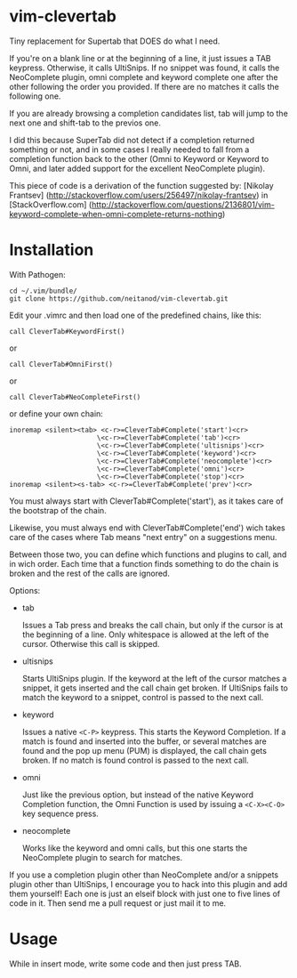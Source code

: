 vim-clevertab
=============

Tiny replacement for Supertab that DOES do what I need.

If you're on a blank line or at the beginning of a line, it just 
issues a TAB keypress.
Otherwise, it calls UltiSnips. If no snippet was found, it calls the 
NeoComplete plugin, omni complete and keyword complete one after the 
other following the order you provided.
If there are no matches it calls the following one.

If you are already browsing a completion candidates list, tab will jump
to the next one and shift-tab to the previos one.

I did this because SuperTab did not detect if a completion returned 
something or not, and in some cases I really needed to fall from a 
completion function back to the other (Omni to Keyword or Keyword to 
Omni, and later added support for the excellent NeoComplete plugin).

This piece of code is a derivation of the function suggested by:
[Nikolay Frantsev] (http://stackoverflow.com/users/256497/nikolay-frantsev)
in [StackOverflow.com] 
(http://stackoverflow.com/questions/2136801/vim-keyword-complete-when-omni-complete-returns-nothing) 


Installation
============

With Pathogen:

    cd ~/.vim/bundle/
    git clone https://github.com/neitanod/vim-clevertab.git
    
Edit your .vimrc and then load one of the predefined chains, like this:
   
    call CleverTab#KeywordFirst()

or 
    
    call CleverTab#OmniFirst()

or 
    
    call CleverTab#NeoCompleteFirst()

or define your own chain:

    inoremap <silent><tab> <c-r>=CleverTab#Complete('start')<cr>
                          \<c-r>=CleverTab#Complete('tab')<cr>
                          \<c-r>=CleverTab#Complete('ultisnips')<cr>
                          \<c-r>=CleverTab#Complete('keyword')<cr>
                          \<c-r>=CleverTab#Complete('neocomplete')<cr>
                          \<c-r>=CleverTab#Complete('omni')<cr>
                          \<c-r>=CleverTab#Complete('stop')<cr>
    inoremap <silent><s-tab> <c-r>=CleverTab#Complete('prev')<cr>

You must always start with CleverTab#Complete('start'), as it takes care
of the bootstrap of the chain.

Likewise, you must always end with CleverTab#Complete('end') wich takes
care of the cases where Tab means "next entry" on a suggestions menu.

Between those two, you can define which functions and plugins to call, 
and in wich order.  Each time that a function finds something to do 
the chain is broken and the rest of the calls are ignored.

Options:

  - tab

    Issues a Tab press and breaks the call chain, but only if the cursor 
    is at the beginning of a line.  Only whitespace is allowed at the
    left of the cursor. Otherwise this call is skipped.

  - ultisnips
    
    Starts UltiSnips plugin.  If the keyword at the left of the cursor
    matches a snippet, it gets inserted and the call chain get broken.
    If UltiSnips fails to match the keyword to a snippet, control is 
    passed to the next call.

  - keyword

    Issues a native `<C-P>` keypress.  This starts the Keyword Completion.
    If a match is found and inserted into the buffer, or several matches 
    are found and the pop up menu (PUM) is displayed, the call chain gets
    broken.  If no match is found control is passed to the next call.

  - omni

    Just like the previous option, but instead of the native Keyword 
    Completion function, the Omni Function is used by issuing a `<C-X><C-O>`
    key sequence press.

  - neocomplete

    Works like the keyword and omni calls, but this one starts the 
    NeoComplete plugin to search for matches.  

If you use a completion plugin other than NeoComplete and/or a snippets 
plugin other than UltiSnips, I encourage you to hack into this plugin and 
add them yourself!  Each one is just an elseif block with just one to five 
lines of code in it.  Then send me a pull request or just mail it to me.


Usage
=====

While in insert mode, write some code and then just press TAB.
